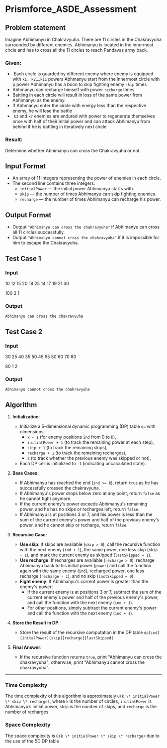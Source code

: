 # Prismforce_ASDE_Assessment

## Problem statement
Imagine Abhimanyu in Chakravyuha. There are 11 circles in the Chakravyuha surrounded by different enemies.
Abhimanyu is located in the innermost circle and has to cross all the 11 circles to reach Pandavas army back.

### Given:
-  Each circle is guarded by different enemy where enemy is equipped with `k1, k2……k11` powers
Abhmanyu start from the innermost circle with p power Abhimanyu has a boon to skip fighting enemy
`skip` times 
- Abhmanyu can recharge himself with power `recharge` times 
- Battling in each circle will result in loss of the same power from Abhimanyu as the enemy. 
- If Abhmanyu enter the circle with energy less than the respective enemy, he will lose the battle
-  `k3` and `k7` enemies are endured with power to regenerate themselves once with half of their initial
power and can attack Abhimanyu from behind if he is battling in iteratively next circle

### Result:
Determine whether Abhimanyu can cross the Chakravyuha or not.

## Input Format
- An array of 11 integers representing the power of enemies in each circle.
- The second line contains three integers:
  - `initialPower` — the initial power Abhimanyu starts with.
  - `skip` — the number of times Abhimanyu can skip fighting enemies.
  - `recharge` — the number of times Abhimanyu can recharge his power.

## Output Format
- Output `"Abhimanyu can cross the chakravyuha"` if Abhimanyu can cross all 11 circles successfully. 
- Output `"Abhimanyu cannot cross the chakravyuha"` if it is impossible for him to escape the Chakravyuha.

## Test Case 1

### Input  
10 12 15 20 18 25 14 17 19 21 30

100 2 1

### Output  
  `Abhimanyu can cross the chakravyuha`


## Test Case 2

### Input  
30 25 40 35 50 45 55 50 60 70 80

80 1 2

### Output
`Abhimanyu cannot cross the chakravyuha`  

Algorithm
---------
1. **Initialization**:
   - Initialize a 5-dimensional dynamic programming (DP) table `dp` with dimensions:
     - `k + 1` (for enemy positions `ind` from 0 to `k`),
     - `initialPower + 1` (to track the remaining power at each step),
     - `skip + 1` (to track the remaining skips),
     - `recharge + 1` (to track the remaining recharges),
     - `2` (to track whether the previous enemy was skipped or not).
   - Each DP cell is initialized to `-1` (indicating uncalculated state).

2. **Base Cases**:
   - If Abhimanyu has reached the end (`ind >= k`), return `true` as he has successfully crossed the chakravyuha.
   - If Abhimanyu's power drops below zero at any point, return `false` as he cannot fight anymore.
   - If the current enemy's power exceeds Abhimanyu's remaining power, and he has no skips or recharges left, return `false`.
   - If Abhimanyu is at positions 3 or 7, and his power is less than the sum of the current enemy's power and half of the previous enemy's power, and he cannot skip or recharge, return `false`.

3. **Recursive Case**:
   - **Use skip**: If skips are available (`skip > 0`), call the recursive function with the next enemy (`ind + 1`), the same power, one less skip (`skip - 1`), and mark the current enemy as skipped (`lastSkipped = 1`).
   - **Use recharge**: If recharges are available (`recharge > 0`), recharge Abhimanyu back to his initial power (`power`) and call the function again with the same enemy (`ind`), recharged power, one less recharge (`recharge - 1`), and no skip (`lastSkipped = 0`).
   - **Fight enemy**: If Abhimanyu's current power is greater than the enemy's power:
     - If the current enemy is at positions 3 or 7, subtract the sum of the current enemy's power and half of the previous enemy's power, and call the function with the next enemy (`ind + 1`).
     - For other positions, simply subtract the current enemy's power and call the function with the next enemy (`ind + 1`).

4. **Store the Result in DP**:
   - Store the result of the recursive computation in the DP table `dp[ind][initalPower][skip][recharge][lastSkipped]`.

5. **Final Answer**:
   - If the recursive function returns `true`, print "Abhimanyu can cross the chakravyuha"; otherwise, print "Abhimanyu cannot cross the chakravyuha".

---

### Time Complexity

The time complexity of this algorithm is approximately `O(k \* initialPower \* skip \* recharge)`, where `k` is the number of circles, `initialPower` is Abhimanyu’s initial power, `skip` is the number of skips, and `recharge` is the number of recharges.

### Space Complexity

The space complexity is `O(k \* initialPower \* skip \* recharge)` due to the use of the 5D DP table

